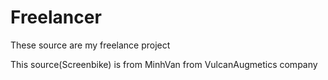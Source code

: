# Freelancer
These source are my freelance project

This source(Screenbike) is from MinhVan from VulcanAugmetics company
